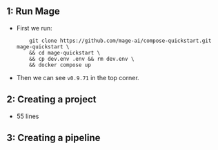 ## 1: Run Mage
- First we run:
    ```
        git clone https://github.com/mage-ai/compose-quickstart.git mage-quickstart \   
        && cd mage-quickstart \
        && cp dev.env .env && rm dev.env \
        && docker compose up
    ```
- Then we can see `v0.9.71` in the top corner. 

## 2: Creating a project
- 55 lines

## 3: Creating a pipeline